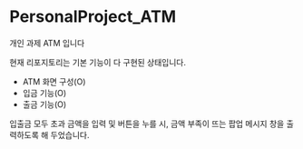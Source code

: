 # PersonalProject_ATM
개인 과제 ATM 입니다

현재 리포지토리는 기본 기능이 다 구현된 상태입니다.

- ATM 화면 구성(O)
- 입금 기능(O)
- 출금 기능(O)

입출금 모두 초과 금액을 입력 및 버튼을 누를 시,
금액 부족이 뜨는 팝업 메시지 창을 출력하도록 해 두었습니다.
